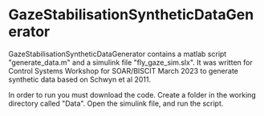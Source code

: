 # GazeStabilisationSyntheticDataGenerator
GazeStabilisationSyntheticDataGenerator contains a matlab script "generate_data.m" and a simulink file "fly_gaze_sim.slx". 
It was written for Control Systems Workshop for SOAR/BISCIT March 2023 to generate synthetic data based on Schwyn et al 2011.

In order to run you must download the code. Create a folder in the working directory called "Data". Open the simulink file, and run the script.

